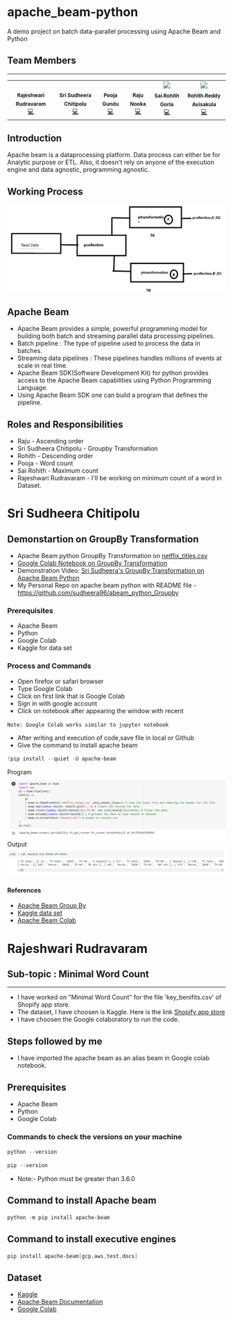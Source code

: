 # apache_beam-python
A demo project on batch data-parallel processing using Apache Beam and Python

## Team Members
-----------------------------------------------------
<table>
  <tr>
    <td align="center"><a href="https://github.com/Rajeshwari-Rudra"><img src="https://avatars.githubusercontent.com/u/60014358?s=400&u=19b829f44dbee95ca692106697ff733c5f71ccee&v=4" width="100px;" alt=""/><br /><sub><b>Rajeshwari Rudravaram</b></sub></a><br /><a href="https://github.com/Rajeshwari-Rudra" title="Code">💻</a></td>
     <td align="center"><a href="https://github.com/sudheera96"><img src="https://avatars.githubusercontent.com/u/22390581?s=460&u=e2a3ccb663ae34048a4c2233bb9a530d2de29a9c&v=4" width="100px;" alt=""/><br /><sub><b>Sri Sudheera Chitipolu</b></sub></a><br /><a href="https://github.com/sudheera96" title="Code">💻</a></td>
    <td align="center"><a href="https://github.com/GUNDUPOOJA"><img src="https://avatars.githubusercontent.com/u/60015515?s=400&u=a691ffb3d3f0d5b6668835340aa29ca8599d7667&v=4" width="100px;" alt=""/><br /><sub><b>Pooja Gundu</b></sub></a><br /><a href="https://github.com/GUNDUPOOJA" title="Code">💻</a></td>
    <td align="center"><a href="https://github.com/nrajubn"><img src="https://avatars.githubusercontent.com/u/60019513?s=400&u=6601ccba9a28d0a3095067e657e7305603bd6dda&v=4" width="100px;" alt=""/><br /><sub><b>Raju Nooka</b></sub></a><br /><a href="https://github.com/nrajubn" title="Code">💻</a></td>
    <td align="center"><a href="https://github.com/SaiGorla"><img src="https://avatars.githubusercontent.com/u/41150392?s=460&u=a16092ba3d43983167f66442ef1f07425bfecfc3&v=4" width="100px; alt=""/><br /><sub><b>Sai Rohith Gorla</b></sub></a><br /><a href="https://github.com/SaiGorla" title="Code">💻</a></td>
    <td align="center"><a href="https://github.com/Avisakula123"><img src="https://avatars.githubusercontent.com/u/60164504?s=460&u=9401e8b6d44679177550d9b4b5c574cb9100c975&v=4" width="100px; alt=""/><br /><sub><b>Rohith Reddy Avisakula</b></sub></a><br /><a href="https://github.com/Avisakula123" title="Code">💻</a></td>
        
    
  </tr>
</table>

## Introduction

Apache beam is a dataprocessing platform. Data process can either be for Analytic purpose or ETL. Also, it doesn't rely on anyone of the execution engine and data agnostic, programming agnostic.

## Working Process

![](https://raw.githubusercontent.com/Rajeshwari-Rudra/apache_beam-python/main/pipeline.png)

## Apache Beam 
- Apache Beam provides a simple, powerful programming model for building both batch and streaming parallel data processing pipelines.
- Batch pipeline : The type of pipeline used to process the data in batches.
- Streaming data pipelines : These pipelines handles millions of events at scale in real time.
- Apache Beam SDK(Software Development Kit) for python provides access to the Apache Beam capabilities using Python Programming Language.
- Using Apache Beam SDK one can build a program that defines the pipeline.

## Roles and Responsibilities 
- Raju - Ascending order
- Sri Sudheera Chitipolu - Groupby Transformation
- Rohith - Descending order
- Pooja - Word count
- Sai Rohith - Maximum count
- Rajeshwari Rudravaram - I'll be working on minimum count of a word in Dataset.

# Sri Sudheera Chitipolu
## Demonstartion on GroupBy Transformation
- Apache Beam python GroupBy Transformation on [netflix_titles.csv](https://github.com/Rajeshwari-Rudra/apache_beam-python/blob/main/netflix_titles.csv)
- [Google Colab Notebook on GroupBy Transformation](https://github.com/sudheera96/abeam_python_Groupby/blob/main/netflixGroupBy.ipynb)
- Demonstration Video: [Sri Sudheera's GroupBy Transformation on Apache Beam Python](https://use.vg/tUaEWU)
- My Personal Repo on apache beam python with README file - https://github.com/sudheera96/abeam_python_Groupby
### Prerequisites
- Apache Beam
- Python 
- Google Colab
- Kaggle for data set
### Process and Commands
- Open firefox or safari browser
- Type Google Colab
- Click on first link that is Google Colab
- Sign in with google account
- Click on notebook after appearing the window with recent

`
Note: Google Colab works similar to jupyter notebook
`

- After writing and execution of code,save file in local or Github
- Give the command to install apache beam
```powershell
!pip install --quiet -U apache-beam
```
Program
![](https://github.com/Rajeshwari-Rudra/apache_beam-python/blob/main/doc/Screenshot%20(284).png)
Output
![](https://raw.githubusercontent.com/Rajeshwari-Rudra/apache_beam-python/main/doc/Screenshot%20(285).png)

#### References
- [Apache Beam Group By](https://beam.apache.org/documentation/transforms/python/aggregation/groupby/)
- [Kaggle data set](https://www.kaggle.com/shivamb/netflix-shows)
- [Apache Beam Colab](https://colab.research.google.com/github/apache/beam/blob/master/examples/notebooks/get-started/try-apache-beam-py.ipynb)


# Rajeshwari Rudravaram

## Sub-topic : Minimal Word Count
-------------------------------------------------------
* I have worked on "Minimal Word Count" for the file 'key_benifits.csv' of Shopify app store.
* The dataset, I have choosen is Kaggle. Here is the link [Shopify app store](https://www.kaggle.com/usernam3/shopify-app-store)
* I have choosen the Google colaboratory to run the code.

## Steps followed by me
- I have imported the apache beam as an alias beam in Google colab notebook.


## Prerequisites
- Apache Beam
- Python
- Google Colab 

### Commands to check the versions on your machine
```powershell
python --version
```
```powershell
pip --version
```
- Note:- Python must be greater than 3.6.0

## Command to install Apache beam 
```powershell
python -m pip install apache-beam
```
## Command to install executive engines 
```powershell
pip install apache-beam[gcp,aws,test,docs]
``` 

## Dataset
* [Kaggle](https://www.kaggle.com/)
* [Apache Beam Documentation](https://beam.apache.org/get-started/quickstart-py/)
* [Google Colab](https://colab.research.google.com/github/tensorflow/examples/blob/master/courses/udacity_intro_to_tensorflow_for_deep_learning/l01c01_introduction_to_colab_and_python.ipynb)

